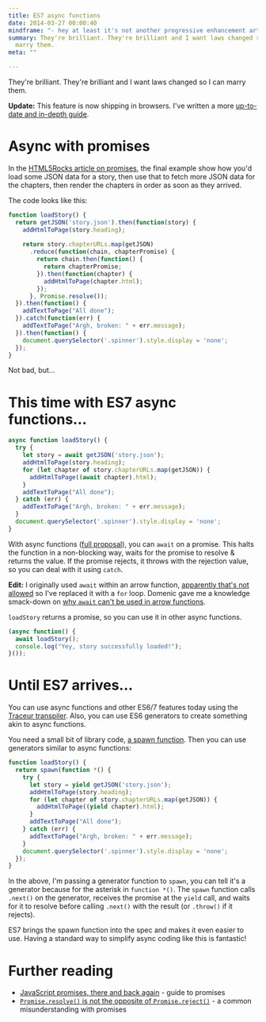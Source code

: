 ```yaml
---
title: ES7 async functions
date: 2014-03-27 00:00:40
mindframe: "- hey at least it's not another progressive enhancement article"
summary: They're brilliant. They're brilliant and I want laws changed so I can
  marry them.
meta: ""

---
```


They're brilliant. They're brilliant and I want laws changed so I can marry them.

**Update:** This feature is now shipping in browsers. I've written a more [up-to-date and in-depth guide](https://developers.google.com/web/fundamentals/getting-started/primers/async-functions).

# Async with promises

In the [HTML5Rocks article on promises](http://www.html5rocks.com/en/tutorials/es6/promises/#toc-parallelism-sequencing), the final example show how you'd load some JSON data for a story, then use that to fetch more JSON data for the chapters, then render the chapters in order as soon as they arrived.

The code looks like this:

```js
function loadStory() {
  return getJSON('story.json').then(function(story) {
    addHtmlToPage(story.heading);
   
    return story.chapterURLs.map(getJSON)
      .reduce(function(chain, chapterPromise) {
        return chain.then(function() {
          return chapterPromise;
        }).then(function(chapter) {
          addHtmlToPage(chapter.html);
        });
      }, Promise.resolve());
  }).then(function() {
    addTextToPage("All done");
  }).catch(function(err) {
    addTextToPage("Argh, broken: " + err.message);
  }).then(function() {
    document.querySelector('.spinner').style.display = 'none';
  });
}
```

Not bad, but…

# This time with ES7 async functions…

```js
async function loadStory() {
  try {
    let story = await getJSON('story.json');
    addHtmlToPage(story.heading);
    for (let chapter of story.chapterURLs.map(getJSON)) {
      addHtmlToPage((await chapter).html);
    }
    addTextToPage("All done");
  } catch (err) {
    addTextToPage("Argh, broken: " + err.message);
  }
  document.querySelector('.spinner').style.display = 'none';
}
```

With async functions ([full proposal](https://github.com/lukehoban/ecmascript-asyncawait)), you can `await` on a promise. This halts the function in a non-blocking way, waits for the promise to resolve & returns the value. If the promise rejects, it throws with the rejection value, so you can deal with it using `catch`.

**Edit:** I originally used `await` within an arrow function, [apparently that's not allowed](https://twitter.com/mraleph/status/449192750735704065) so I've replaced it with a `for` loop. Domenic gave me a knowledge smack-down on [why `await` can't be used in arrow functions](https://github.com/lukehoban/ecmascript-asyncawait/issues/7).

`loadStory` returns a promise, so you can use it in other async functions.

```js
(async function() {
  await loadStory();
  console.log("Yey, story successfully loaded!");
}());
```

# Until ES7 arrives…

You can use async functions and other ES6/7 features today using the [Traceur transpiler](http://goo.gl/Dc6V1B). Also, you can use ES6 generators to create something akin to async functions.

You need a small bit of library code, [a spawn function](https://gist.github.com/jakearchibald/31b89cba627924972ad6). Then you can use generators similar to async functions:

```js
function loadStory() {
  return spawn(function *() {
    try {
      let story = yield getJSON('story.json');
      addHtmlToPage(story.heading);
      for (let chapter of story.chapterURLs.map(getJSON)) {
        addHtmlToPage((yield chapter).html);
      }
      addTextToPage("All done");
    } catch (err) {
      addTextToPage("Argh, broken: " + err.message);
    }
    document.querySelector('.spinner').style.display = 'none';
  });
}
```

In the above, I'm passing a generator function to `spawn`, you can tell it's a generator because for the asterisk in `function *()`. The `spawn` function calls `.next()` on the generator, receives the promise at the `yield` call, and waits for it to resolve before calling `.next()` with the result (or `.throw()` if it rejects).

ES7 brings the spawn function into the spec and makes it even easier to use. Having a standard way to simplify async coding like this is fantastic!

# Further reading

* [JavaScript promises, there and back again](http://www.html5rocks.com/en/tutorials/es6/promises/) - guide to promises
* [`Promise.resolve()` is not the opposite of `Promise.reject()`](/2014/resolve-not-opposite-of-reject/) - a common misunderstanding with promises